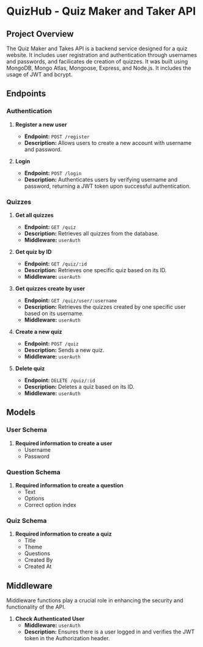 # QuizHub - Quiz Maker and Taker API

## Project Overview

The Quiz Maker and Takes API is a backend service designed for a quiz website. It includes user registration and authentication through usernames and passwords, and facilicates de creation of quizzes. It was built using MongoDB, Mongo Atlas, Mongoose, Express, and Node.js. It includes the usage of JWT and bcrypt.

## Endpoints

### Authentication

1. **Register a new user**
   - **Endpoint:** `POST /register`
   - **Description:** Allows users to create a new account with username and password.

2. **Login**
   - **Endpoint:** `POST /login`
   - **Description:** Authenticates users by verifying username and password, returning a JWT token upon successful authentication.

### Quizzes

1. **Get all quizzes**
   - **Endpoint:** `GET /quiz`
   - **Description:** Retrieves all quizzes from the database.
   - **Middleware:** `userAuth`

2. **Get quiz by ID**
   - **Endpoint:** `GET /quiz/:id`
   - **Description:** Retrieves one specific quiz based on its ID.
   - **Middleware:** `userAuth`

3. **Get quizzes create by user**
   - **Endpoint:** `GET /quiz/user/:username`
   - **Description:** Retrieves the quizzes created by one specific user based on its username.
   - **Middleware:** `userAuth`

4. **Create a new quiz**
   - **Endpoint:** `POST /quiz`
   - **Description:** Sends a new quiz.
   - **Middleware:** `userAuth`

5. **Delete quiz**
   - **Endpoint:** `DELETE /quiz/:id`
   - **Description:** Deletes a quiz based on its ID.
   - **Middleware:** `userAuth`

## Models

### User Schema

1. **Required information to create a user**
    - Username
    - Password

### Question Schema

1. **Required information to create a question**
    - Text
    - Options
    - Correct option index

### Quiz Schema

1. **Required information to create a quiz**
    - Title
    - Theme
    - Questions
    - Created By
    - Created At

## Middleware

Middleware functions play a crucial role in enhancing the security and functionality of the API.

1. **Check Authenticated User**
   - **Middleware:** `userAuth`
   - **Description:** Ensures there is a user logged in and verifies the JWT token in the Authorization header.
